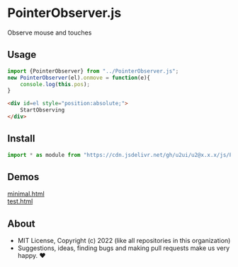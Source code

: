 # PointerObserver.js
Observe mouse and touches

## Usage

```js
import {PointerObserver} from "../PointerObserver.js";
new PointerObserver(el).onmove = function(e){
    console.log(this.pos);
}
```

```html
<div id=el style="position:absolute;">
    StartObserving
</div>
```

## Install

```js
import * as module from "https://cdn.jsdelivr.net/gh/u2ui/u2@x.x.x/js/PointerObserver/PointerObserver.min.js"
```

## Demos

[minimal.html](http://gcdn.li/u2ui/u2@main/js/PointerObserver/tests/minimal.html)  
[test.html](http://gcdn.li/u2ui/u2@main/js/PointerObserver/tests/test.html)  


## About

- MIT License, Copyright (c) 2022 <u2> (like all repositories in this organization) <br>
- Suggestions, ideas, finding bugs and making pull requests make us very happy. ♥

